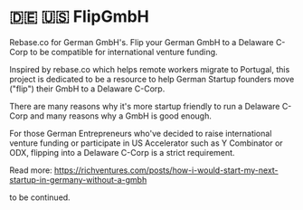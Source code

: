 # 🇩🇪 🇺🇸 FlipGmbH
Rebase.co for German GmbH's. Flip your German GmbH to a Delaware C-Corp to be compatible for international venture funding.

Inspired by rebase.co which helps remote workers migrate to Portugal, this project is dedicated to be a resource to help German Startup founders move ("flip") their GmbH to a Delaware C-Corp.

There are many reasons why it's more startup friendly to run a Delaware C-Corp and many reasons why a GmbH is good enough.

For those German Entrepreneurs who've decided to raise international venture funding or participate in US Accelerator such as Y Combinator or ODX, flipping into a Delaware C-Corp is a strict requirement.

Read more: https://richventures.com/posts/how-i-would-start-my-next-startup-in-germany-without-a-gmbh

to be continued.
